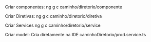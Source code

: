 Criar componentes:
ng g c caminho/diretorio/componente

Criar Diretivas:
ng g c caminho/diretorio/diretiva

Criar Services
ng g c caminho/diretorio/service

Criar model: Cria diretamente na IDE
caminhoDiretorio/prod.service.ts